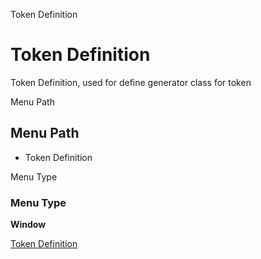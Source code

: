 
Token Definition
# Token Definition


Token Definition, used for define generator class for token

Menu Path
## Menu Path



- Token Definition

Menu Type
### Menu Type

**Window**


[Token Definition](../../window-token-definition.md)